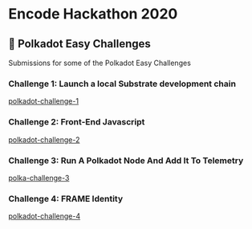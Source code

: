 # Encode Hackathon 2020

## 🚀 Polkadot Easy Challenges

Submissions for some of the Polkadot Easy Challenges

### Challenge 1: Launch a local Substrate development chain

[polkadot-challenge-1](polkadot-challenge-1/README.md)

### Challenge 2: Front-End Javascript

[polkadot-challenge-2](polkadot-challenge-2/README.md)

### Challenge 3: Run A Polkadot Node And Add It To Telemetry

[polka-challenge-3](polkadot-challenge-3/README.md)

### Challenge 4: FRAME Identity

[polkadot-challenge-4](polkadot-challenge-4/README.md)
